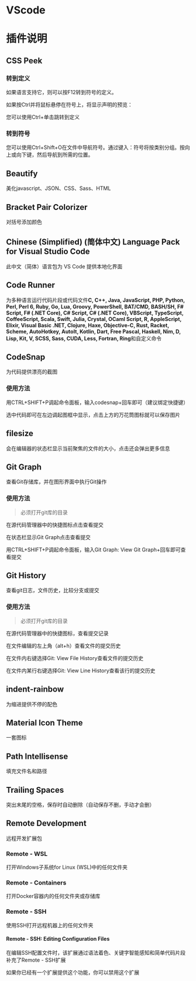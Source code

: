 # VScode

# 插件说明

## CSS Peek

### 转到定义

如果语言支持它，则可以按F12转到符号的定义。

如果按Ctrl并将鼠标悬停在符号上，将显示声明的预览：

您可以使用Ctrl+单击跳转到定义

### 转到符号

您可以使用Ctrl+Shift+O在文件中导航符号。通过键入：符号将按类别分组。按向上或向下键，然后导航到所需的位置。

## Beautify

美化javascript、JSON、CSS、Sass、HTML

## Bracket Pair Colorizer

对括号添加颜色

## Chinese (Simplified) (简体中文) Language Pack for Visual Studio Code

此中文（简体）语言包为 VS Code 提供本地化界面

## Code Runner

为多种语言运行代码片段或代码文件**C, C++, Java, JavaScript, PHP, Python, Perl, Perl 6, Ruby, Go, Lua, Groovy, PowerShell, BAT/CMD, BASH/SH, F# Script, F# (.NET Core), C# Script, C# (.NET Core), VBScript, TypeScript, CoffeeScript, Scala, Swift, Julia, Crystal, OCaml Script, R, AppleScript, Elixir, Visual Basic .NET, Clojure, Haxe, Objective-C, Rust, Racket, Scheme, AutoHotkey, AutoIt, Kotlin, Dart, Free Pascal, Haskell, Nim, D, Lisp, Kit, V, SCSS, Sass, CUDA, Less, Fortran, Ring**和自定义命令

## CodeSnap

为代码提供漂亮的截图

### 使用方法

用CTRL+SHIFT+P调起命令面板，输入codesnap+回车即可（建议绑定快捷键）

选中代码即可在左边调起图框中显示，点击上方的万花筒图标就可以保存图片

## filesize

会在编辑器的状态栏显示当前聚焦的文件的大小，点击还会弹出更多信息

## Git Graph

查看Git存储库，并在图形界面中执行Git操作

### 使用方法

> 必须打开git库的目录


在源代码管理器中的快捷图标点击查看提交

在状态栏显示Git Graph点击查看提交

用CTRL+SHIFT+P调起命令面板，输入Git Graph: View Git Graph+回车即可查看提交

## Git History

查看git日志，文件历史，比较分支或提交  

### 使用方法

> 必须打开git库的目录


在源代码管理器中的快捷图标，查看提交记录

在文件编辑的左上角（alt+h）查看文件的提交历史

在文件内右键选择Git: View File History查看文件的提交历史

在文件内某行右键选择Git: View Line History查看该行的提交历史

## indent-rainbow

为缩进提供不停的配色

## Material Icon Theme

一套图标

## Path Intellisense

填充文件名和路径

## Trailing Spaces

突出末尾的空格，保存时自动删除（自动保存不删，手动才会删）

## Remote Development

远程开发扩展包

### Remote - WSL

打开Windows子系统for Linux (WSL)中的任何文件夹

### Remote - Containers

打开Docker容器内的任何文件夹或存储库

### Remote - SSH

使用SSH打开远程机器上的任何文件夹

#### Remote - SSH: Editing Configuration Files

在编辑SSH配置文件时，该扩展通过语法着色、关键字智能感知和简单代码片段补充了Remote - SSH扩展

如果你已经有一个扩展提供这个功能，你可以禁用这个扩展



